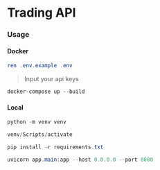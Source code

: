 # Trading API

### Usage

#### Docker

```powershell
ren .env.example .env
```
> Input your api keys
```powershell
docker-compose up --build
```

#### Local

```powershell
python -m venv venv
```
```powershell
venv/Scripts/activate
```
```powershell
pip install -r requirements.txt
```
```powershell
uvicorn app.main:app --host 0.0.0.0 --port 8000
```
